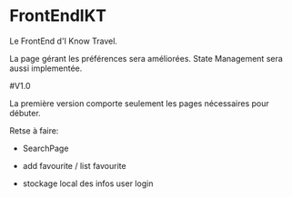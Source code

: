 # FrontEndIKT

Le FrontEnd d'I Know Travel. 

La page gérant les préférences sera améliorées. 
State Management sera aussi implementée.


#V1.0

La première version comporte seulement les pages nécessaires pour débuter.

Retse à faire:


- SearchPage

- add favourite / list favourite

- stockage local des infos user login
